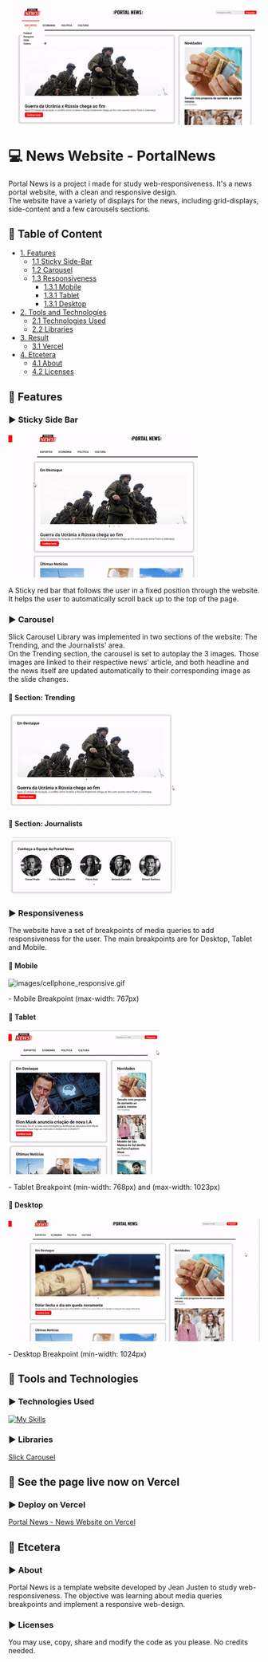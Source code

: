 <!--Title Image-->
![images/ezgif.com-video-to-gif-converter.gif](https://github.com/jeanjusten/Portal_News/blob/main/images/ezgif.com-video-to-gif-converter.gif?raw=true)
# :computer: News Website - PortalNews
  <p>
  Portal News is a project i made for study web-responsiveness. It's a news portal website, with a clean and responsive design.<br>
  The website have a variety of displays for the news, including grid-displays, side-content and a few carousels sections.
  </p>

<!--Menu-->
## :large_orange_diamond: Table of Content
- [1. Features](#large_orange_diamond-features)
  - [1.1 Sticky Side-Bar](#arrow_forward-sticky-side-bar)
  - [1.2 Carousel](#arrow_forward-carousel)
  - [1.3 Responsiveness](#arrow_forward-responsiveness)
    - [1.3.1 Mobile](#small_red_triangle_down-mobile)
    - [1.3.1 Tablet](#small_red_triangle_down-tablet)
    - [1.3.1 Desktop](#small_red_triangle_down-desktop)
- [2. Tools and Technologies](#large_orange_diamond-tools-and-technologies) 
  - [2.1 Technologies Used](#arrow_forward-technologies-used)
  - [2.2 Libraries](#arrow_forward-libraries)
- [3. Result](#large_orange_diamond-see-the-page-live-now-on-vercel)
  - [3.1 Vercel](#arrow_forward-deploy-on-vercel)
- [4. Etcetera](#large_orange_diamond-etcetera)
  - [4.1 About](#arrow_forward-about)
  - [4.2 Licenses](#arrow_forward-licenses)

<!--Features-->
## :large_orange_diamond: Features
### :arrow_forward: Sticky Side Bar
![images/ezgif.com-crop.gif](https://github.com/jeanjusten/Portal_News/blob/main/images/ezgif.com-crop.gif?raw=true)
<p>
A Sticky red bar that follows the user in a fixed position through the website. It helps the user to automatically scroll back up to the top of the page.
</p>

### :arrow_forward: Carousel
<p>
Slick Carousel Library was implemented in two sections of the website: The Trending, and the Journalists' area.<br>
On the Trending section, the carousel is set to autoplay the 3 images. Those images are linked to their respective news' article, and both
headline and the news itself are updated automatically to their corresponding image as the slide changes.
</p>

#### :small_red_triangle_down: Section: Trending
![images/slick-trending-news.gif](https://github.com/jeanjusten/Portal_News/blob/main/images/slick-trending-news.gif?raw=true)
#### :small_red_triangle_down: Section: Journalists
![images/slick-journalists.gif](https://github.com/jeanjusten/Portal_News/blob/main/images/slick-journalists.gif?raw=true)


### :arrow_forward: Responsiveness
<p>
The website have a set of breakpoints of media queries to add responsiveness for the user. 
The main breakpoints are for Desktop, Tablet and Mobile.  
</p>

#### :small_red_triangle_down: Mobile
![images/cellphone_responsive.gif](https://github.com/jeanjusten/Portal_News/blob/main/images/cellphone_responsive.gif?raw=true)
<p>- Mobile Breakpoint (max-width: 767px)</p>

#### :small_red_triangle_down: Tablet
![images/tablet_responsive.gif](https://github.com/jeanjusten/Portal_News/blob/main/images/tablet_responsive.gif?raw=true)
<p>- Tablet Breakpoint (min-width: 768px) and (max-width: 1023px)</p>

#### :small_red_triangle_down: Desktop
![images/desktop_responsive.gif](https://github.com/jeanjusten/Portal_News/blob/main/images/desktop_responsive.gif?raw=true)
<p>- Desktop Breakpoint (min-width: 1024px)</p>

<!--Tools Used-->
## :large_orange_diamond: Tools and Technologies
### :arrow_forward: Technologies Used
[![My Skills](https://skillicons.dev/icons?i=html,css,js,jquery)](https://skillicons.dev)
### :arrow_forward: Libraries
<a href="https://kenwheeler.github.io/slick/" alt="Visit Slick Carousel documentation">Slick Carousel</a>

<!--Deploy-->
## :large_orange_diamond: See the page live now on Vercel
### :arrow_forward: Deploy on Vercel 
<a href="https://portal-news-seven.vercel.app/" alt="See the page live on Vercel now">Portal News - News Website on Vercel</a>

<!--Etcetera-->
## :large_orange_diamond: Etcetera
### :arrow_forward: About
<p>
  Portal News is a template website developed by Jean Justen to study web-responsiveness.
  The objective was learning about media queries breakpoints and implement a responsive web-design.
</p>

### :arrow_forward: Licenses
<p>
  You may use, copy, share and modify the code as you please. No credits needed.
</p>
